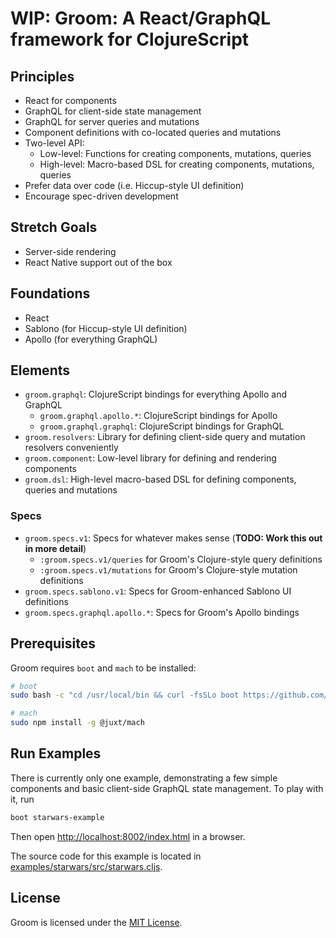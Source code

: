 # WIP: Groom: A React/GraphQL framework for ClojureScript

## Principles

* React for components
* GraphQL for client-side state management
* GraphQL for server queries and mutations
* Component definitions with co-located queries and mutations
* Two-level API:
    - Low-level: Functions for creating components, mutations, queries
    - High-level: Macro-based DSL for creating components, mutations, queries
* Prefer data over code (i.e. Hiccup-style UI definition)
* Encourage spec-driven development

## Stretch Goals

* Server-side rendering
* React Native support out of the box

## Foundations

* React
* Sablono (for Hiccup-style UI definition)
* Apollo (for everything GraphQL)

## Elements

* `groom.graphql`: ClojureScript bindings for everything Apollo and GraphQL
    - `groom.graphql.apollo.*`: ClojureScript bindings for Apollo
    - `groom.graphql.graphql`: ClojureScript bindings for GraphQL
* `groom.resolvers`: Library for defining client-side query and mutation resolvers conveniently
* `groom.component`: Low-level library for defining and rendering components
* `groom.dsl`: High-level macro-based DSL for defining components, queries and mutations

### Specs

* `groom.specs.v1`: Specs for whatever makes sense (**TODO: Work this out in more detail**)
    - `:groom.specs.v1/queries` for Groom's Clojure-style query definitions
    - `:groom.specs.v1/mutations` for Groom's Clojure-style mutation definitions
* `groom.specs.sablono.v1`: Specs for Groom-enhanced Sablono UI definitions
* `groom.specs.graphql.apollo.*`: Specs for Groom's Apollo bindings

## Prerequisites

Groom requires `boot` and `mach` to be installed:
```sh
# boot
sudo bash -c "cd /usr/local/bin && curl -fsSLo boot https://github.com/boot-clj/boot-bin/releases/download/latest/boot.sh && chmod 755 boot"

# mach
sudo npm install -g @juxt/mach
```

## Run Examples

There is currently only one example, demonstrating a few simple components
and basic client-side GraphQL state management. To play with it, run
```sh
boot starwars-example
```

Then open [http://localhost:8002/index.html](http://localhost:8002) in a browser.

The source code for this example is located in
[examples/starwars/src/starwars.cljs](examples/starwars/src/starwars.cljs).

## License

Groom is licensed under the [MIT License](LICENSE).
